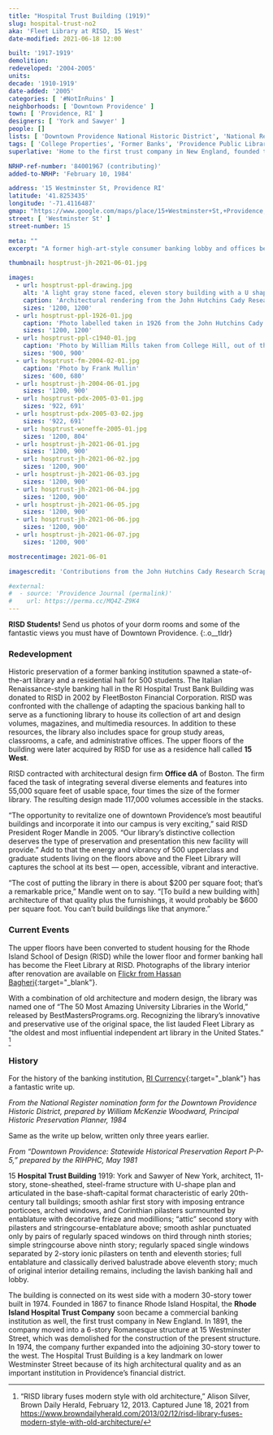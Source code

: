 ```yaml
---
title: "Hospital Trust Building (1919)"
slug: hospital-trust-no2
aka: 'Fleet Library at RISD, 15 West'
date-modified: 2021-06-18 12:00

built: '1917-1919'
demolition:
redeveloped: '2004-2005'
units:
decade: '1910-1919'
date-added: '2005'
categories: [ '#NotInRuins' ]
neighborhoods: [ 'Downtown Providence' ]
town: [ 'Providence, RI' ]
designers: [ 'York and Sawyer' ]
people: []
lists: [ 'Downtown Providence National Historic District', 'National Register of Historic Places' ]
tags: [ 'College Properties', 'Former Banks', 'Providence Public Library Digital Collections', 'RISD', 'The Superlatives' ]
superlative: 'Home to the first trust company in New England, founded to support Rhode Island hospitals'

NRHP-ref-number: '84001967 (contributing)'
added-to-NRHP: 'February 10, 1984'

address: '15 Westminster St, Providence RI'
latitude: '41.8253435'
longitude: '-71.4116487'
gmap: "https://www.google.com/maps/place/15+Westminster+St,+Providence,+RI+02903/@41.8253435,-71.4116487,17z/data=!3m1!4b1!4m5!3m4!1s0x89e44573c411eb4f:0xf50a69928445e0b5!8m2!3d41.8253435!4d-71.40946"
street: [ 'Westminster St' ]
street-number: 15

meta: ""
excerpt: "A former high-art-style consumer banking lobby and offices becomes a 56,000 sf art library and housing for 500 students"

thumbnail: hosptrust-jh-2021-06-01.jpg

images:
  - url: hosptrust-ppl-drawing.jpg
    alt: 'A light gray stone faced, eleven story building with a U shaped section rising above a two story base with double height first floor. Windows are all simple rectangles and ornamentation is reminescent of Greek architecture.'
    caption: 'Architectural rendering from the John Hutchins Cady Research Scrapbooks — Providence Public Library'
    sizes: '1200, 1200'
  - url: hosptrust-ppl-1926-01.jpg
    caption: 'Photo labelled taken in 1926 from the John Hutchins Cady Research Scrapbooks — Providence Public Library'
    sizes: '1200, 1200'
  - url: hosptrust-ppl-c1940-01.jpg
    caption: 'Photo by William Mills taken from College Hill, out of the Rhode Island Photographs Collection — Providence Public Library'
    sizes: '900, 900'
  - url: hosptrust-fm-2004-02-01.jpg
    caption: 'Photo by Frank Mullin'
    sizes: '600, 680'
  - url: hosptrust-jh-2004-06-01.jpg
    sizes: '1200, 900'
  - url: hosptrust-pdx-2005-03-01.jpg
    sizes: '922, 691'
  - url: hosptrust-pdx-2005-03-02.jpg
    sizes: '922, 691'
  - url: hosptrust-woneffe-2005-01.jpg
    sizes: '1200, 804'
  - url: hosptrust-jh-2021-06-01.jpg
    sizes: '1200, 900'
  - url: hosptrust-jh-2021-06-02.jpg
    sizes: '1200, 900'
  - url: hosptrust-jh-2021-06-03.jpg
    sizes: '1200, 900'
  - url: hosptrust-jh-2021-06-04.jpg
    sizes: '1200, 900'
  - url: hosptrust-jh-2021-06-05.jpg
    sizes: '1200, 900'
  - url: hosptrust-jh-2021-06-06.jpg
    sizes: '1200, 900'
  - url: hosptrust-jh-2021-06-07.jpg
    sizes: '1200, 900'

mostrecentimage: 2021-06-01

imagescredit: 'Contributions from the John Hutchins Cady Research Scrapbooks collection (<a href="//provlibdigital.org/islandora/object/islandora%3A5485" target="_blank">drawing,</a> <a href="//provlibdigital.org/islandora/object/islandora%3A5781" target="_blank">photo</a>), Rhode Island Photographs Collection (<a href="//provlibdigital.org/islandora/object/islandora%3A15182" target="_blank">photo</a>), Providence Public Library; Frank Mullin; PDXStreecar, and Woneffe'

#external:
#  - source: 'Providence Journal (permalink)'
#    url: https://perma.cc/MQ4Z-Z9K4
---
```


**<span class="abbr">RISD</span> Students!** Send us photos of your dorm rooms and some of the fantastic views you must have of Downtown Providence.
{:.o__tldr}

### Redevelopment

Historic preservation of a former banking institution spawned a state-of-the-art library and a residential hall for 500 students. The Italian Renaissance-style banking hall in the RI Hospital Trust Bank Building was donated to <span class="abbr">RISD</span> in 2002 by FleetBoston Financial Corporation. <span class="abbr">RISD</span> was confronted with the challenge of adapting the spacious banking hall to serve as a functioning library to house its collection of art and design volumes, magazines, and multimedia resources. In addition to these resources, the library also includes space for group study areas, classrooms, a cafe, and administrative offices. The upper floors of the building were later acquired by <span class="abbr">RISD</span> for use as a residence hall called **15 West**.

<span class="abbr">RISD</span> contracted with architectural design firm **Office dA** of Boston. The firm faced the task of integrating several diverse elements and features into 55,000 square feet of usable space, four times the size of the former library. The resulting design made 117,000 volumes accessible in the stacks.

“The opportunity to revitalize one of downtown Providence’s most beautiful buildings and incorporate it into our campus is very exciting,” said <span class="abbr">RISD</span> President Roger Mandle in 2005. “Our library’s distinctive collection deserves the type of preservation and presentation this new facility will provide.” Add to that the energy and vibrancy of 500 upperclass and graduate students living on the floors above and the Fleet Library will captures the school at its best — open, accessible, vibrant and interactive.

“The cost of putting the library in there is about $200 per square foot; that’s a remarkable price,” Mandle went on to say. “[To build a new building with] architecture of that quality plus the furnishings, it would probably be $600 per square foot. You can’t build buildings like that anymore.”


### Current Events

The upper floors have been converted to student housing for the Rhode Island School of Design (<span class="abbr">RISD</span>) while the lower floor and former banking hall has become the Fleet Library at <span class="abbr">RISD</span>. Photographs of the library interior after renovation are available on [Flickr from Hassan Bagheri](https://www.flickr.com/photos/h_ssan/albums/72157635449438114){:target="_blank"}.

With a combination of old architecture and modern design, the library was named one of “The 50 Most Amazing University Libraries in the World,” released by BestMastersPrograms.org. Recognizing the library’s innovative and preservative use of the original space, the list lauded Fleet Library as “the oldest and most influential independent art library in the United States.” [^1]

[^1]: “RISD library fuses modern style with old architecture,” Alison Silver, Brown Daily Herald, February 12, 2013. Captured June 18, 2021 from https://www.browndailyherald.com/2013/02/12/risd-library-fuses-modern-style-with-old-architecture/


### History

For the history of the banking institution, [RI Currency](//www.ricurrency.com/bank-name/rhode-island-hospital-trust/){:target="_blank"} has a fantastic write up.


_From the National Register nomination form for the Downtown Providence Historic District, prepared by William McKenzie Woodward, Principal Historic Preservation Planner, 1984_

Same as the write up below, written only three years earlier.


_From “Downtown Providence: Statewide Historical Preservation Report P-P-5,” prepared by the RIHPHC, May 1981_

15 **Hospital Trust Building** 1919: York and Sawyer of New York, architect, 11-story, stone-sheathed, steel-frame structure with U-shape plan and articulated in the base-shaft-capital format characteristic of early 20th-century tall buildings; smooth ashlar first story with imposing entrance porticoes, arched windows, and Corinthian pilasters surmounted by entablature with decorative frieze and modillions; “attic” second story with pilasters and stringcourse-entablature above; smooth ashlar punctuated only by pairs of regularly spaced windows on third through ninth stories; simple stringcourse above ninth story; regularly spaced single windows separated by 2-story ionic pilasters on tenth and eleventh stories; full entablature and classically derived balustrade above eleventh story; much of original interior detailing remains, including the lavish banking hall and lobby.

The building is connected on its west side with a modern 30-story tower built in 1974. Founded in 1867 to finance Rhode Island Hospital, the **Rhode Island Hospital Trust Company** soon became a commercial banking institution as well, the first trust company in New England. In 1891, the company moved into a 6-story Romanesque structure at 15 Westminster Street, which was demolished for the construction of the present structure. In 1974, the company further expanded into the adjoining 30-story tower to the west. The Hospital Trust Building is a key landmark on lower Westminster Street because of its high architectural quality and as an important institution in Providence’s financial district.
